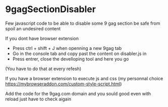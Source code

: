 # 9gagSectionDisabler
Few javascript code to be able to disable some 9 gag section
be safe from spoil an undesired content


If you dont have browser extension 
- Press ctrl + shift + J when openning a new 9gag tab
- Go in the console tab and copy past the content on disabler.js in
- Press entrer, close the develloping tool and here you go

(You have to do that at every refesh)


If you have a browser extension to execute js and css
(my personnal choice https://mybrowseraddon.com/custom-style-script.html)

Add the code for the 9gag.com domain and you sould good even with reload just have to check aigain

